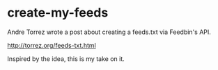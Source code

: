 # create-my-feeds

Andre Torrez wrote a post about creating a feeds.txt via Feedbin's API.

http://torrez.org/feeds-txt.html

Inspired by the idea, this is my take on it.
